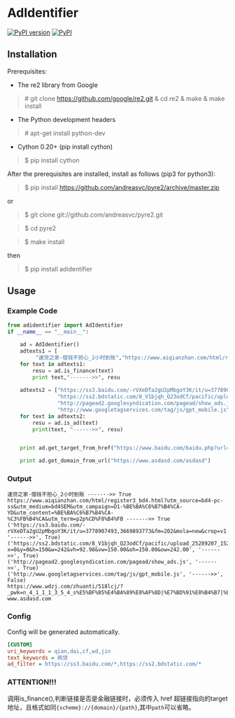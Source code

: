 # AdIdentifier
[![PyPI version](https://img.shields.io/pypi/pyversions/adidentifier.svg)](https://pypi.python.org/pypi/adidentifier)
[![PyPI](https://img.shields.io/pypi/v/adidentifier.svg)](https://pypi.python.org/pypi/adidentifier)

## Installation
Prerequisites:
* The re2 library from Google
> \# git clone https://github.com/google/re2.git & cd re2 & make & make install

* The Python development headers 
> \# apt-get install python-dev

* Cython 0.20+ (pip install cython)
> $ pip install cython

After the prerequisites are installed, install as follows (pip3 for python3):
> $ pip install https://github.com/andreasvc/pyre2/archive/master.zip

or
>$ git clone git://github.com/andreasvc/pyre2.git

>$ cd pyre2

>$ make install

then
>$ pip install adidentifier

## Usage

### Example Code
```python
from adidentifier import AdIdentifier
if __name__ == "__main__":

    ad = AdIdentifier()
    adtexts1 = [
         "速贷之家-借钱不担心_2小时到账","https://www.aiqianzhan.com/html/register3_bd4.html?utm_source=bd4-pc-ss&utm_medium=bd4SEM&utm_campaign=D1-%BE%BA%C6%B7%B4%CA-YD&utm_content=%BE%BA%C6%B7%B4%CA-%C3%FB%B4%CA&utm_term=p2p%CD%F8%B4%FB"]
    for text in adtexts1:
        resu = ad.is_finance(text)
        print text,"------->>", resu
    
    adtexts2 = ["https://ss3.baidu.com/-rVXeDTa2gU2pMbgoY3K/it/u=3778907493,3669893773&fm=202&mola=new&crop=v1",
                "https://ss2.bdstatic.com/8_V1bjqh_Q23odCf/pacific/upload_25289207_1521622472509.png?x=0&y=0&h=150&w=242&vh=92.98&vw=150.00&oh=150.00&ow=242.00",
                "http://pagead2.googlesyndication.com/pagead/show_ads.js",
                "http://www.googletagservices.com/tag/js/gpt_mobile.js"]
    for text in adtexts2:
        resu = ad.is_ad(text)
        print(text, "------>>", resu)


    print ad.get_target_from_href("https://www.baidu.com/baidu.php?url=0f0000jsnOdydCYpIY2xQXFCV1h5YmZnZh_pWjXI1sMrqQiM8Y55S59-6yXvznN6gm_5K2BIwOl4qzVcr2qRUIZdYnyTM2gOTAL-ed0xhaXP7ZI4XoxPJtWsnc4vPT3Qgcpo8dLTicCsAu_tZqqn5DH0sVytFArXV5kfFxBwLN5Kyia2R0.DD_NR2Ar5Od663rj6t8ae9zC63p_jnNKtAlEuw9zsISgZsIoDgQvTVxQgzdtEZ-LTEuzk3x5I9qxo9vU_5Mvmxgv3IhOj4en5VS8ZutEOOS1j4SrZdSyZxg9tqhZden5o3OOOqhZ1tT5ot_rSEj4en5ovmxgkl32AM-WI6h9ikX1BsIT7jHzlRL5spycTT5y9G4mgwRDkRAcY_1fdIT7jHzs_lTUQqRHAZ1tT5ot_rSEj4en5ovmxgkl32AM-CFhY_mx5ksSEzselt5M_sSEu9qx7i_nYQZu_LSr4f.U1Yk0ZDq1xBYSsKspynqn0KY5TL3V5_0pyYqnWcd0ATqmhRLn0KdpHdBmy-bIfKspyfqnWR0mv-b5Hckr0KVIjYknjDLg1DsnH-xnW0vn-t1PW0k0AVG5H00TMfqP1cz0ANGujYkPjmvg1cvnWR4g1cknH0Yg1cznHR40AFG5HcsP0KVm1YLPjDknjnknjIxP1fkPWckP1f1g1DkP1bkrHD1nHIxn0KkTA-b5H00TyPGujYs0ZFMIA7M5H00mycqn7ts0ANzu1Ys0ZKs5H00UMus5H08nj0snj0snj00Ugws5H00uAwETjYs0ZFJ5H00uANv5gKW0AuY5H00TA6qn0KET1Ys0AFL5HDs0A4Y5H00TLCq0ZwdT1YLPHTvnHnLPWTLrjmkPWmvnHfk0ZF-TgfqnHRzPHcYrH0knj0dPsK1pyfqrHNhmW-9m10snj0suARvrfKWTvYqPWD4PRuAPHc3Pbw7wj9arfK9m1Yk0ZK85H00TydY5H00Tyd15H00XMfqn0KVmdqhThqV5HKxn7tsg100uA78IyF-gLK_my4GuZnqn7tsg1Kxn0Ksmgwxuhk9u1Ys0AwWpyfqn0K-IA-b5iYk0A71TAPW5H00IgKGUhPW5H00Tydh5H00uhPdIjYs0AulpjYs0Au9IjYs0ZGsUZN15H00mywhUA7M5HD0UAuW5H00mLFW5HfsPHmv&us=0.0.0.0.0.0.0.101&ck=0.0.0.0.0.0.0.0&shh=www.baidu.com&sht=baidu")

    print ad.get_domain_from_url("https://www.asdasd.com/asdasd")
```
### Output
```shell
速贷之家-借钱不担心_2小时到账 ------->> True
https://www.aiqianzhan.com/html/register3_bd4.html?utm_source=bd4-pc-ss&utm_medium=bd4SEM&utm_campaign=D1-%BE%BA%C6%B7%B4%CA-YD&utm_content=%BE%BA%C6%B7%B4%CA-%C3%FB%B4%CA&utm_term=p2p%CD%F8%B4%FB ------->> True
('https://ss3.baidu.com/-rVXeDTa2gU2pMbgoY3K/it/u=3778907493,3669893773&fm=202&mola=new&crop=v1', '------>>', True)
('https://ss2.bdstatic.com/8_V1bjqh_Q23odCf/pacific/upload_25289207_1521622472509.png?x=0&y=0&h=150&w=242&vh=92.98&vw=150.00&oh=150.00&ow=242.00', '------>>', True)
('http://pagead2.googlesyndication.com/pagead/show_ads.js', '------>>', True)
('http://www.googletagservices.com/tag/js/gpt_mobile.js', '------>>', False)
https://www.wdzj.com/zhuanti/518lcj/?_pwk=n_4_1_1_1_3_5_4_s%E5%BF%85%E4%BA%89%E8%AF%8D|%E7%BD%91%E8%B4%B7|%E7%BD%91%E8%B4%B7&utm_source=baidu&utm_medium=cpc&tm_content=search&utm_campaign=%E7%BD%91%E8%B4%B7&utm_term=%E7%BD%91%E8%B4%B7
www.asdasd.com
```
### Config
Config will be generated automatically.
```ini
[CUSTOM]
uri_keywords = qian,dai,cf,wd,jin
text_keywords = 网贷
ad_filter = https://ss3.baidu.com/*,https://ss2.bdstatic.com/*
```

### ATTENTION!!!
调用is_finance(),判断链接是否是金融链接时，必须传入 href 超链接指向的target地址，且格式如同`{scheme}://{domain}/{path}`,其中`path`可以省略。







